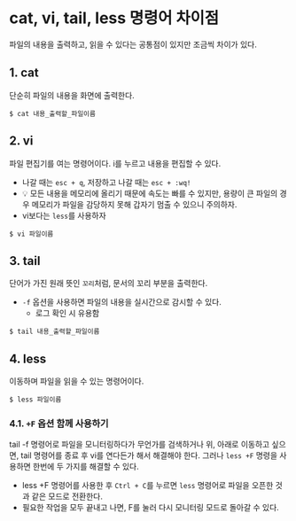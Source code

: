 # cat, vi, tail, less 명령어 차이점
파일의 내용을 출력하고, 읽을 수 있다는 공통점이 있지만 조금씩 차이가 있다.
## 1. cat
단순히 파일의 내용을 화면에 출력한다.
```shell
$ cat 내용_출력할_파일이름
```
## 2. vi
파일 편집기를 여는 명령어이다. i를 누르고 내용을 편집할 수 있다.
- 나갈 때는 `esc + q`, 저장하고 나갈 때는 `esc + :wq!`
- 💡 모든 내용을 메모리에 올리기 때문에 속도는 빠를 수 있지만, 용량이 큰 파일의 경우 메모리가 파일을 감당하지 못해 갑자기 멈출 수 있으니 주의하자.
- vi보다는 `less`를 사용하자
```shell
$ vi 파일이름
```
## 3. tail
단어가 가진 원래 뜻인 `꼬리`처럼, 문서의 꼬리 부분을 출력한다.
- `-f` 옵션을 사용하면 파일의 내용을 실시간으로 감시할 수 있다.
	- 로그 확인 시 유용함
```shell
$ tail 내용_출력할_파일이름
```
## 4. less
이동하며 파일을 읽을 수 있는 명령어이다.
```shell
$ less 파일이름
```
### 4.1. `+F` 옵션 함께 사용하기
tail -f 명령어로 파일을 모니터링하다가 무언가를 검색하거나 위, 아래로 이동하고 싶으면, tail 명령어를 종료 후 vi를 연다든가 해서 해결해야 한다. 그러나 `less +F` 명령을 사용하면 한번에 두 가지를 해결할 수 있다.
- less +F 명령어를 사용한 후 `Ctrl + C`를 누르면 `less` 명령어로 파일을 오픈한 것과 같은 모드로 전환한다.
- 필요한 작업을 모두 끝내고 나면, F를 눌러 다시 모니터링 모드로 돌아갈 수 있다.
